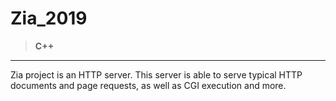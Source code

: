 # Zia_2019

> **C++**

---

Zia project is an HTTP server.
This server is able to serve typical HTTP documents and page requests, as well as CGI execution and more.